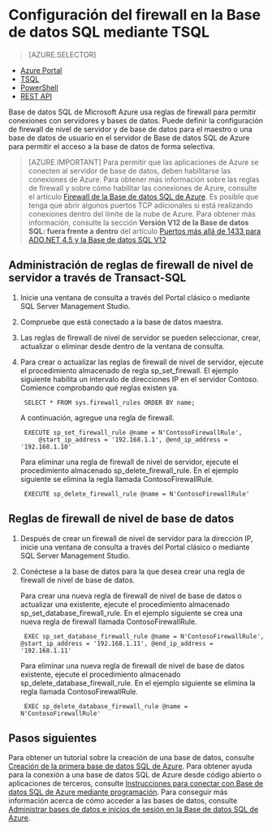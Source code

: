 <properties
	pageTitle="Configuración del firewall | Microsoft Azure"
	description="Aprenda a configurar el firewall para direcciones IP que obtengan acceso a bases de datos SQL de Azure."
	services="sql-database"
	documentationCenter=""
	authors="BYHAM"
	manager="jeffreyg"
	editor=""/>


<tags
	ms.service="sql-database"
	ms.workload="data-management"
	ms.tgt_pltfrm="na"
	ms.devlang="dotnet"
	ms.topic="article" 
	ms.date="02/04/2016"
	ms.author="rickbyh"/>


# Configuración del firewall en la Base de datos SQL mediante TSQL


> [AZURE.SELECTOR]
- [Azure Portal](sql-database-configure-firewall-settings.md)
- [TSQL](sql-database-configure-firewall-settings-tsql.md)
- [PowerShell](sql-database-configure-firewall-settings-powershell.md)
- [REST API](sql-database-configure-firewall-settings-rest.md)


Base de datos SQL de Microsoft Azure usa reglas de firewall para permitir conexiones con servidores y bases de datos. Puede definir la configuración de firewall de nivel de servidor y de base de datos para el maestro o una base de datos de usuario en el servidor de Base de datos SQL de Azure para permitir el acceso a la base de datos de forma selectiva.

> [AZURE.IMPORTANT] Para permitir que las aplicaciones de Azure se conecten al servidor de base de datos, deben habilitarse las conexiones de Azure. Para obtener más información sobre las reglas de firewall y sobre cómo habilitar las conexiones de Azure, consulte el artículo [Firewall de la Base de datos SQL de Azure](sql-database-firewall-configure.md). Es posible que tenga que abrir algunos puertos TCP adicionales si está realizando conexiones dentro del límite de la nube de Azure. Para obtener más información, consulte la sección **Versión V12 de la Base de datos SQL: fuera frente a dentro** del artículo [Puertos más allá de 1433 para ADO.NET 4.5 y la Base de datos SQL V12](sql-database-develop-direct-route-ports-adonet-v12.md)


## Administración de reglas de firewall de nivel de servidor a través de Transact-SQL

1. Inicie una ventana de consulta a través del Portal clásico o mediante SQL Server Management Studio.
2. Compruebe que está conectado a la base de datos maestra.
3. Las reglas de firewall de nivel de servidor se pueden seleccionar, crear, actualizar o eliminar desde dentro de la ventana de consulta.
4. Para crear o actualizar las reglas de firewall de nivel de servidor, ejecute el procedimiento almacenado de regla sp\_set\_firewall. El ejemplo siguiente habilita un intervalo de direcciones IP en el servidor Contoso.<br/>Comience comprobando qué reglas existen ya.

		SELECT * FROM sys.firewall_rules ORDER BY name;

	A continuación, agregue una regla de firewall.

		EXECUTE sp_set_firewall_rule @name = N'ContosoFirewallRule',
			@start_ip_address = '192.168.1.1', @end_ip_address = '192.168.1.10'

	Para eliminar una regla de firewall de nivel de servidor, ejecute el procedimiento almacenado sp\_delete\_firewall\_rule. En el ejemplo siguiente se elimina la regla llamada ContosoFirewallRule.
 
		EXECUTE sp_delete_firewall_rule @name = N'ContosoFirewallRule'
 
 
## Reglas de firewall de nivel de base de datos

1. Después de crear un firewall de nivel de servidor para la dirección IP, inicie una ventana de consulta a través del Portal clásico o mediante SQL Server Management Studio.
2. Conéctese a la base de datos para la que desea crear una regla de firewall de nivel de base de datos.

	Para crear una nueva regla de firewall de nivel de base de datos o actualizar una existente, ejecute el procedimiento almacenado sp\_set\_database\_firewall\_rule. En el ejemplo siguiente se crea una nueva regla de firewall llamada ContosoFirewallRule.
 
		EXEC sp_set_database_firewall_rule @name = N'ContosoFirewallRule', @start_ip_address = '192.168.1.11', @end_ip_address = '192.168.1.11'
 
	Para eliminar una nueva regla de firewall de nivel de base de datos existente, ejecute el procedimiento almacenado sp\_delete\_database\_firewall\_rule. En el ejemplo siguiente se elimina la regla llamada ContosoFirewallRule.
 
		EXEC sp_delete_database_firewall_rule @name = N'ContosoFirewallRule'


## Pasos siguientes

Para obtener un tutorial sobre la creación de una base de datos, consulte [Creación de la primera base de datos SQL de Azure](sql-database-get-started.md). Para obtener ayuda para la conexión a una base de datos SQL de Azure desde código abierto o aplicaciones de terceros, consulte [Instrucciones para conectar con Base de datos SQL de Azure mediante programación](https://msdn.microsoft.com/library/azure/ee336282.aspx). Para conseguir más información acerca de cómo acceder a las bases de datos, consulte [Administrar bases de datos e inicios de sesión en la Base de datos SQL de Azure](https://msdn.microsoft.com/library/azure/ee336235.aspx).

<!---HONumber=AcomDC_0211_2016-->